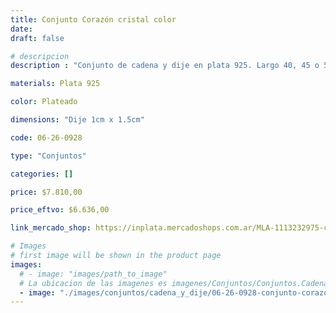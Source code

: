```yaml
---
title: Conjunto Corazón cristal color
date: 
draft: false

# descripcion
description : "Conjunto de cadena y dije en plata 925. Largo 40, 45 o 50 cm a elección."

materials: Plata 925

color: Plateado

dimensions: "Dije 1cm x 1.5cm"

code: 06-26-0928

type: "Conjuntos"

categories: []

price: $7.810,00

price_eftvo: $6.636,00

link_mercado_shop: https://inplata.mercadoshops.com.ar/MLA-1113232975-conjunto-cadena-y-dije-de-plata-corazón-cristal-color-_JM

# Images
# first image will be shown in the product page
images:
  # - image: "images/path_to_image"
  # La ubicacion de las imagenes es imagenes/Conjuntos/Conjuntos.Cadena y Dije/06-26-0928-conjunto-corazon-cristal-color
  - image: "./images/conjuntos/cadena_y_dije/06-26-0928-conjunto-corazon-cristal-color.jpg"
---
```

